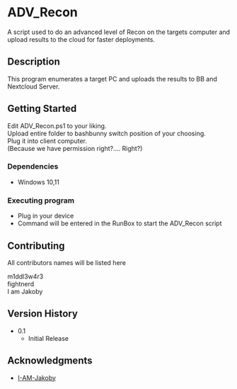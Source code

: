 # ADV_Recon

A script used to do an advanced level of Recon on the targets computer and upload results to the cloud for faster deployments.

## Description

This program enumerates a target PC and uploads the results to BB and Nextcloud Server. 

## Getting Started

Edit ADV_Recon.ps1 to your liking. \
Upload entire folder to bashbunny switch position of your choosing. \
Plug it into client computer. \
(Because we have permission right?.... Right?)

### Dependencies

* Windows 10,11

### Executing program

* Plug in your device
* Command will be entered in the RunBox to start the ADV_Recon script

## Contributing

All contributors names will be listed here

m1ddl3w4r3 \
fightnerd \
I am Jakoby


## Version History

* 0.1
    * Initial Release

## Acknowledgments

* [I-AM-Jakoby](https://github.com/I-Am-Jakoby/Hak5Submissions)
